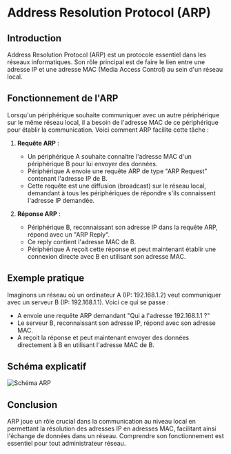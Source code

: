 
# Address Resolution Protocol (ARP)

## Introduction
Address Resolution Protocol (ARP) est un protocole essentiel dans les réseaux informatiques. Son rôle principal est de faire le lien entre une adresse IP et une adresse MAC (Media Access Control) au sein d'un réseau local.

## Fonctionnement de l'ARP
Lorsqu'un périphérique souhaite communiquer avec un autre périphérique sur le même réseau local, il a besoin de l'adresse MAC de ce périphérique pour établir la communication. Voici comment ARP facilite cette tâche :

1. **Requête ARP** :
    
    - Un périphérique A souhaite connaître l'adresse MAC d'un périphérique B pour lui envoyer des données.
    - Périphérique A envoie une requête ARP de type "ARP Request" contenant l'adresse IP de B.
    - Cette requête est une diffusion (broadcast) sur le réseau local, demandant à tous les périphériques de répondre s'ils connaissent l'adresse IP demandée.

1. **Réponse ARP** :
    
    - Périphérique B, reconnaissant son adresse IP dans la requête ARP, répond avec un "ARP Reply".
    - Ce reply contient l'adresse MAC de B.
    - Périphérique A reçoit cette réponse et peut maintenant établir une connexion directe avec B en utilisant son adresse MAC.

## Exemple pratique

Imaginons un réseau où un ordinateur A (IP: 192.168.1.2) veut communiquer avec un serveur B (IP: 192.168.1.1). Voici ce qui se passe :

- A envoie une requête ARP demandant "Qui a l'adresse 192.168.1.1 ?"
- Le serveur B, reconnaissant son adresse IP, répond avec son adresse MAC.
- A reçoit la réponse et peut maintenant envoyer des données directement à B en utilisant l'adresse MAC de B.

## Schéma explicatif

![Schéma ARP](https://d33wubrfki0l68.cloudfront.net/0b32c7f56c154842ed3cbb2da278047f7cf3085e/14bac/assets/images/ccna/lucidchart/39d27763-5350-4d31-970e-bb52862bde1f.png)
## Conclusion
ARP joue un rôle crucial dans la communication au niveau local en permettant la résolution des adresses IP en adresses MAC, facilitant ainsi l'échange de données dans un réseau. Comprendre son fonctionnement est essentiel pour tout administrateur réseau.